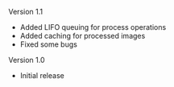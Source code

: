 Version 1.1

- Added LIFO queuing for process operations
- Added caching for processed images
- Fixed some bugs

Version 1.0

- Initial release